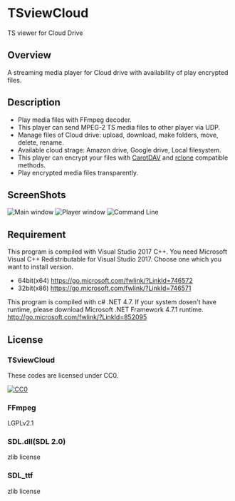 # TSviewCloud
TS viewer for Cloud Drive

## Overview
A streaming media player for Cloud drive with availability of play encrypted files.

## Description
* Play media files with FFmpeg decoder.
* This player can send MPEG-2 TS media files to other player via UDP.
* Manage files of Cloud drive: upload, download, make folders, move, delete, rename.
* Available cloud strage: Amazon drive, Google drive, Local filesystem.
* This player can encrypt your files with [CarotDAV](http://www.rei.to/carotdav.html "CarotDAV") and [rclone](https://rclone.org/ "rclone") compatible methods.
* Play encrypted media files transparently.

## ScreenShots
![Main window](https://raw.githubusercontent.com/lithium0003/TSviewCloud/images/images/main.png)
![Player window](https://raw.githubusercontent.com/lithium0003/TSviewCloud/images/images/player.png)
![Command Line](https://raw.githubusercontent.com/lithium0003/TSviewCloud/images/images/cmd.png)

## Requirement
This program is compiled with Visual Studio 2017 C++.
You need Microsoft Visual C++ Redistributable for Visual Studio 2017. 
Choose one which you want to install version.
* 64bit(x64)
<https://go.microsoft.com/fwlink/?LinkId=746572>
* 32bit(x86)
<https://go.microsoft.com/fwlink/?LinkId=746571>

This program is compiled with c# .NET 4.7.
If your system dosen't have runtime, please download Microsoft .NET Framework 4.7.1 runtime.
<http://go.microsoft.com/fwlink/?LinkId=852095>

## License
### TSviewCloud
These codes are licensed under CC0.

[![CC0](http://i.creativecommons.org/p/zero/1.0/88x31.png "CC0")](http://creativecommons.org/publicdomain/zero/1.0/deed.en)

### FFmpeg
  LGPLv2.1

### SDL.dll(SDL 2.0)
  zlib license

### SDL_ttf
  zlib license


